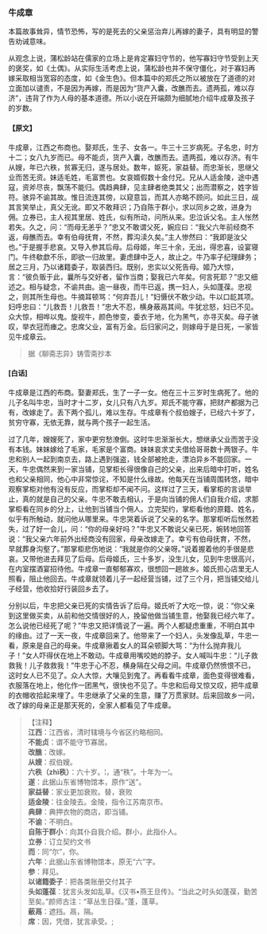 <script type="text/javascript">
    var head = document.getElementsByTagName('head')[0];
    cssURL = '/public/liao.css';
    linkTag = document.createElement('link');
    linkTag.href = cssURL;
    linkTag.setAttribute('type','text/css');
    linkTag.setAttribute('rel','stylesheet');
    head.appendChild(linkTag);
</script>
### 牛成章

本篇故事耸异，情节恐怖，写的是死去的父亲惩治弃儿再嫁的妻子，具有明显的警告劝诫意味。

从观念上说，蒲松龄站在儒家的立场上是肯定寡妇守节的，他写寡妇守节受到上天的褒奖，如《土偶》。从实际生活考虑上说，蒲松龄也并不保守僵化，对于寡妇再嫁采取相当宽容的态度，如《金生色》。但本篇中的郑氏之所以被放在了道德的对立面加以谴责，不是因为再嫁，而是因为“货产入囊，改醮而去。遗两孤，难以存济”，违背了作为人母的基本道德。所以小说在开端颇为细腻地介绍牛成章及孩子的岁数。

#### 【原文】
<section>
牛成章，江西之布商也。娶郑氏，生子、女各一。牛三十三岁病死。子名忠，时方十二；女八九岁而已。母不能贞，货产入囊，改醮而去。遗两孤，难以存济。有牛从嫂，年已六秩，贫寡无归，遂与居处。数年，妪死，家益替。而忠渐长，思继父业而苦无资。妹适毛姓，毛富贾也。女哀婿假数十金付兄。兄从人适金陵，途中遇寇，资斧尽丧，飘荡不能归。偶趋典肆，见主肆者绝类其父；出而潜察之，姓字皆符。骇异不谕其故。惟日流连其傍，以窥意旨，而其人亦略不顾问。如此三日，觇其言笑举止，真父无讹。即又不敢拜识；乃自陈于群小，求以同乡之故，进身为佣。立券已，主人视其里居、姓氏，似有所动，问所从来。忠泣诉父名。主人怅然若失。久之，问：“而母无恙乎？”忠又不敢谓父死，婉应曰：“我父六年前经商不返，母醮而去。幸有伯母抚育，不然，葬沟渎久矣。”主人惨然曰：“我即是汝父也。”于是握手悲哀。又导入参其后母。后母姬，年三十余，无出，得忠喜，设宴寝门。牛终欷歔不乐，即欲一归故里。妻虑肆中乏人，故止之。牛乃率子纪理肆务；居之三月，乃以诸籍委子，取装西归。既别，忠实以父死告母。姬乃大惊，言：“彼负贩于此，曩所与交好者，留作当商；娶我已六年矣。何言死耶？”忠又细述之。相与疑念，不谕共由。逾一昼夜，而牛已返，携一妇人，头如蓬葆。忠视之，则其所生母也。牛摘耳顿骂：“何弃吾儿！”妇慑伏不敢少动。牛以口龁其项。妇呼忠曰：“儿救吾！儿救吾！”忠大不忍，横身蔽鬲其间。牛犹忿怒，妇已不见。众大惊，相哗以鬼。旋视牛，颜色惨变，委衣于地，化为黑气，亦寻灭矣。母子骇叹，举衣冠而瘗之。忠席父业，富有万金。后归家问之，则嫁母于是日死，一家皆见牛成章云。

</section>

> 据《聊斋志异》铸雪斋抄本

#### [白话]
<aside>

牛成章是江西的布商。娶妻郑氏，生了一子一女。他在三十三岁时生病死了。他的儿子名叫牛忠，当时才十二岁，女儿只有八九岁。郑氏不能守寡，把财产都据为己有，改嫁走了。丢下两个孤儿，难以生存。牛成章有个叔伯嫂子，已经六十岁了，贫穷守寡，无依无靠，就与两个孩子一起生活。

过了几年，嫂嫂死了，家中更穷愁潦倒。这时牛忠渐渐长大，想继承父业而苦于没有本钱。妹妹嫁给了毛家，毛家是个富商。妹妹哀求丈夫借给哥哥数十两银子。牛忠和别人一起到南京去，路上遇到强盗，钱全部被抢走，漂泊异乡不能回家。一天，牛忠偶然来到一家当铺，见掌柜长得很像自己的父亲，出来后暗中打听，姓名也和父亲相同，他心中非常惊诧，不知是什么缘故。他每天在当铺周围转悠，暗中观察掌柜对他有没有反应，而掌柜却不闻不问。这样过了三天，看掌柜的言谈举止，真的就是自己的父亲。牛忠不敢去相认，于是向当铺的佣人们自我介绍，求那掌柜看在同乡的分上，让他到当铺当个佣人。立完契约，掌柜看他的原籍、姓名，似乎有所触动，就问他从哪里来。牛忠哭着诉说了父亲的名字。那掌柜听后怅然若失，过了好一会儿，问：“你的母亲好吗？”牛忠又不敢说父亲已死，婉转地回答说：“我父亲六年前外出经商没有回家，母亲改嫁走了。幸亏有伯母抚育，不然，早就葬身沟壑了。”那掌柜悲伤地说：“我就是你的父亲呀。”说着握着他的手很是悲哀。又带他进去拜见了后母。后母姬氏，三十多岁，没生儿女，见到牛忠很高兴，在内室摆酒宴招待他。牛成章一直郁郁寡欢，很想回一趟故乡。姬氏担心店里无人照看，阻止他回去。牛成章就领着儿子一起经营当铺，过了三个月，把当铺交给儿子经营，他收拾好行装回乡去了。

分别以后，牛忠把父亲已死的实情告诉了后母。姬氏听了大吃一惊，说：“你父亲到这里做买卖，从前和他交情很好的人，挽留他做当铺生意，他娶我已经六年了。怎么说他已经死了呢？”牛忠又把详情说了一遍。两个人都疑虑重重，不明白其中的缘由。过了一天一夜，牛成章回来了。他带来了一个妇人，头发像乱草，牛忠一看，原来是自己的母亲。牛成章揪着女人的耳朵顿脚大骂：“为什么抛弃我儿子！”女人吓得伏在地上不敢动。牛成章用嘴咬她的脖子。女人喊叫牛忠：“儿子救救我！儿子救救我！”牛忠于心不忍，横身隔在父母之间。牛成章仍然愤恨不已，这时女人已不见了。众人大惊，大嚷见到鬼了。再看看牛成章，面色变得很难看，衣服落在地上，他化作一团黑气，很快也不见了。牛忠和后母又惊又叹，把牛成章的衣帽收拾起来埋了。牛忠继承了父亲的生意，赚了万贯家财。后来回故乡一问，改了嫁的母亲正是那天死的，全家人都看见了牛成章。

</aside>

> 【注释】  
<b>江西</b>：江西省，清时辖境与今省区约略相同。  
<b>不能贞</b>：谓不能守节寡居。  
<b>改醮</b>：改嫁。  
<b>从嫂</b>：叔伯嫂。  
<b>六秩（zhì秩）</b>：六十岁。¦，通“秩”。十年为一¦。  
<b>遂</b>：此据山东省博物馆本，原作“送”。  
<b>家益替</b>：家业更加衰败。替，衰败  
<b>适金陵</b>：往金陵去。金陵，指令江苏南京市。  
<b>典肆</b>：典押衣物的商店，即当铺。  
<b>不谕</b>：不明白。  
<b>自陈于群小</b>：向其仆自我介绍。群小，此指仆人。  
<b>立券</b>：订立契约文书  
<b>而</b>：同“尔”，你。  
<b>六年</b>：此据山东省博物馆本，原无“六”字。  
<b>参</b>：拜见。  
<b>以诸籍委子</b>：把各类账册交付其子  
<b>头如蓬葆</b>：犹言头发如乱草。《汉书•燕王旦传》。“当此之时头如蓬葆，勤苦至矣。”颜师古注：“草丛生日葆。”蓬，蓬草。  
<b>蔽鬲</b>：遮挡。鬲，隔。  
<b>席</b>：因，凭借，犹言承受。;  
